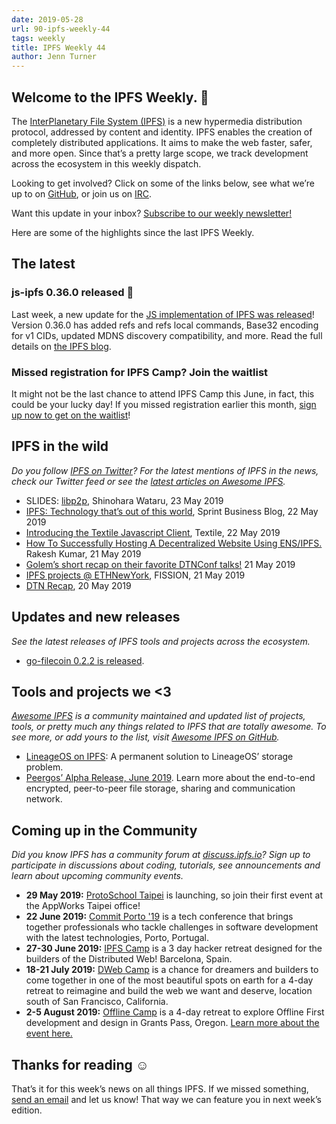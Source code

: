 ```yaml
---
date: 2019-05-28
url: 90-ipfs-weekly-44
tags: weekly
title: IPFS Weekly 44
author: Jenn Turner
---
```


## Welcome to the IPFS Weekly. 👋

The [InterPlanetary File System (IPFS)](https://ipfs.io/) is a new hypermedia distribution protocol, addressed by content and identity. IPFS enables the creation of completely distributed applications. It aims to make the web faster, safer, and more open. Since that’s a pretty large scope, we track development across the ecosystem in this weekly dispatch.

Looking to get involved? Click on some of the links below, see what we’re up to on [GitHub](https://github.com/ipfs), or join us on [IRC](https://riot.im/app/#/room/#ipfs:matrix.org).

Want this update in your inbox? [Subscribe to our weekly newsletter!](https://tinyletter.com/ipfsnewsletter)

Here are some of the highlights since the last IPFS Weekly.

## The latest

### js-ipfs 0.36.0 released 🎉
Last week, a new update for the [JS implementation of IPFS was released](https://ipfs.io/blog/89-js-ipfs-0-36/)! Version 0.36.0 has added refs and refs local commands, Base32 encoding for v1 CIDs, updated MDNS discovery compatibility, and more. Read the full details on [the IPFS blog](https://ipfs.io/blog/89-js-ipfs-0-36/).


### Missed registration for IPFS Camp? Join the waitlist
It might not be the last chance to attend IPFS Camp this June, in fact, this could be your lucky day! If you missed registration earlier this month, [sign up now to get on the waitlist](https://camp.ipfs.io/)!


## IPFS in the wild
*Do you follow [IPFS on Twitter](https://twitter.com/IPFSbot)? For the latest mentions of IPFS in the news, check our Twitter feed or see the [latest articles on Awesome IPFS](https://awesome.ipfs.io/articles/).* 

+ SLIDES: [libp2p](https://speakerdeck.com/wshino/libp2p), Shinohara Wataru, 23 May 2019
+ [IPFS: Technology that’s out of this world](https://business.sprint.com/blog/ipfs-technology/?ECID=MA:SM:05222019:TW:BLG:ENT:NAT:Organic), Sprint Business Blog, 22 May 2019
+ [Introducing the Textile Javascript Client](https://medium.com/textileio/introducing-the-textile-javascript-client-873c1a31d939), Textile, 22 May 2019
+ [How To Successfully Hosting A Decentralized Website Using ENS/IPFS.](https://medium.com/@rakeshkumar_64243/how-to-successfully-hosting-a-decentralized-website-using-ens-ipfs-b8f1830a5c49) Rakesh Kumar, 21 May 2019
+ [Golem’s short recap on their favorite DTNConf talks!](https://twitter.com/golemproject/status/1130791087851868161) 21 May 2019
+ [IPFS projects @ ETHNewYork](https://blog.fission.codes/fission-ethnewyork/), FISSION, 21 May 2019
+ [DTN Recap](https://hx.ht/#post-04-dtn-recap), 20 May 2019

## Updates and new releases
*See the latest releases of IPFS tools and projects across the ecosystem.*

+ [go-filecoin 0.2.2 is released](https://filecoin.io/blog/go-filecoin-0.2.2-release/).


## Tools and projects we <3
*[Awesome IPFS](https://awesome.ipfs.io/) is a community maintained and updated list of projects, tools, or pretty much any things related to IPFS that are totally awesome. To see more, or add yours to the list, visit [Awesome IPFS on GitHub](https://github.com/ipfs/awesome-ipfs).* 

+ [LineageOS on IPFS](https://lineageos-on-ipfs.com/): A permanent solution to LineageOS’ storage problem.
+ [Peergos’ Alpha Release, June 2019](https://peergos.org/blog#alpha_release_june_2019_). Learn more about the end-to-end encrypted, peer-to-peer file storage, sharing and communication network.

 
## Coming up in the Community
*Did you know IPFS has a community forum at [discuss.ipfs.io](https://discuss.ipfs.io/)? Sign up to participate in discussions about coding, tutorials, see announcements and learn about upcoming community events.*


+ **29 May 2019:** [ProtoSchool Taipei](https://www.meetup.com/IPFS-Taiwan/events/261636809/) is launching, so join their first event at the AppWorks Taipei office! 
+ **22 June 2019:** [Commit Porto '19](https://commitporto.com/) is a tech conference that brings together professionals who tackle challenges in software development with the latest technologies, Porto, Portugal.
+ **27-30 June 2019:** [IPFS Camp](https://camp.ipfs.io/) is a 3 day hacker retreat designed for the builders of the Distributed Web! Barcelona, Spain.
+ **18-21 July 2019:** [DWeb Camp](https://dwebcamp.org/) is a chance for dreamers and builders to come together in one of the most beautiful spots on earth for a 4-day retreat to reimagine and build the web we want and deserve, location south of San Francisco, California.
+ **2-5 August 2019:** [Offline Camp](http://offlinefirst.org/camp/) is a 4-day retreat to explore Offline First development and design in Grants Pass, Oregon. [Learn more about the event here.](https://medium.com/offline-camp/announcing-offline-camp-v5-eb9111fdcc94)


## Thanks for reading ☺️

That’s it for this week’s news on all things IPFS. If we missed something, [send an email](mailto:newsletter@ipfs.io) and let us know! That way we can feature you in next week’s edition. 
